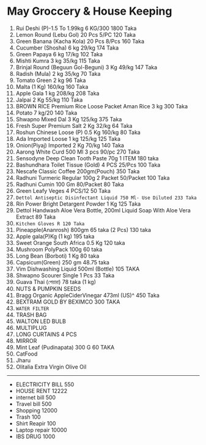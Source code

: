 # May Groccery & House Keeping

1. Rui Deshi (P)-1.5 To 1.99kg 6 KG/300 1800 Taka
2. Lemon Round (Lebu Gol) 20 Pcs 5/PC 120 Taka
3. Green Banana (Kacha Kola) 20 Pcs 8/Pcs 160 Taka
4. Cucumber (Shosha) 6 kg 29/kg 174 Taka
5. Green Papaya 6 kg 17/kg 102 Taka
6. Mishti Kumra 3 kg 35/kg 115 Taka
7. Brinjal Round (Beguun Gol-Beguni) 3 Kg 49/kg 147 Taka
8. Radish (Mula) 2 kg 35/kg 70 Taka
9. Tomato Green 2 kg 96 Taka
10. Malta (1 Kg) 160/kg 160 Taka
11. Apple Gala 1 kg 208/kg 208 Taka
12. Jalpai 2 Kg 55/kg 110 Taka
13. BROWN RICE Premium Rice Loose Packet Aman Rice 3 kg 300 Taka
14. Potato 7 kg/20 140 Taka
15. Shwapno Mixed Dal 3 Kg 125/kg 375 Taka
16. Fresh Super Premium Salt 2 Kg 32/kg 64 Taka
17. Roshun Chinese Loose (P) 0.5 Kg 160/kg 80 Taka
18. Ada Imported Loose 1 kg 125/kg 125 Taka
19. Onion(Piyaj) Imported 2 Kg 70/kg 140 Taka
20. Aarong White Curd 500 Ml 3 pcs 90/pc 270 Taka
21. Sensodyne Deep Clean Tooth Paste 70g 1 ITEM 180 taka
22. Bashundhara Toilet Tissue (Gold) 4 PCS 25/Pcs 100 Taka
23. Nescafe Classic Coffee 200gm(Pouch) 350 Taka
24. Radhuni Turmeric Regular 100g 2 Packet 50/Packet 100 Taka
25. Radhuni Cumin 100 Gm 80/Packet 80 Taka
26. Green Leafy Veges 4 PCS/12 50 Taka
27. `Dettol Antiseptic Disinfectant Liquid 750 Ml- Use Diluted 233 Taka`
28. Rin Power Bright Detargent Powder 1 Kg 125 Taka
29. Dettol Handwash Aloe Vera Bottle, 200ml Liquid Soap With Aloe Vera Extract 89 Taka
30. `Kitchen Gloves R 120 Taka`
31. Pineapple(Ananrosh) 800gm 65 taka (2 Pcs) 130 taka
32. Apple gala(P)Kg (1 kg) 195 taka
33. Sweet Orange South Africa 0.5 Kg 120 taka
34. Mushroom PolyPack 100g 60 taka
35. Long Bean (Borboti) 1 Kg 80 taka
36. Capsicum(Green) 250 gm 48.75 taka
37. Vim Dishwashing Liquid 500ml (Bottle) 105 TAKA
38. Shwapno Scourer Single 1 Pcs 33 Taka
39. Guava Thai (পেয়ারা) 78 taka (1 kg)
40. NUTS & PUMPKIN SEEDS
41. Bragg Organic AppleCiderVinegar 473ml (US)^ 450 Taka
42. BEXTRAM GOLD BY BEXIMCO 300 TAKA
43. `WATER FILTER`
44. TRASH BAG
45. WALTON LED BULB
46. MULTIPLUG
47. LONG CURTAINS 4 PCS
48. MIRROR
49. Mint Leaf (Pudinapata) 300 G 60 TAKA
50. CatFood 
51. Jharu
52. Olitalia Extra Virgin Olive Oil

---
- ELECTRICITY BILL 550
- HOUSE RENT 12222
- internet bill 500
- Travel bill 500
- Shopping 12000
- Trash 100
- Shirt Reapir 100
- Laptop repair 10000
- IBS DRUG 1000
